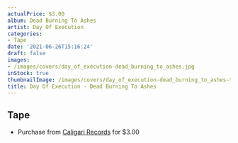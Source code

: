 ```yaml
---
actualPrice: $3.00
album: Dead Burning To Ashes
artist: Day Of Execution
categories:
- Tape
date: '2021-06-26T15:16:24'
draft: false
images:
- /images/covers/day_of_execution-dead_burning_to_ashes.jpg
inStock: true
thumbnailImage: /images/covers/day_of_execution-dead_burning_to_ashes-thumb.jpg
title: Day Of Execution - Dead Burning To Ashes
---
```


## Tape
* Purchase from [Caligari Records](https://caligarirecords.storenvy.com/products/28718512-day-of-execution-dead-burning-to-ashes) for $3.00
